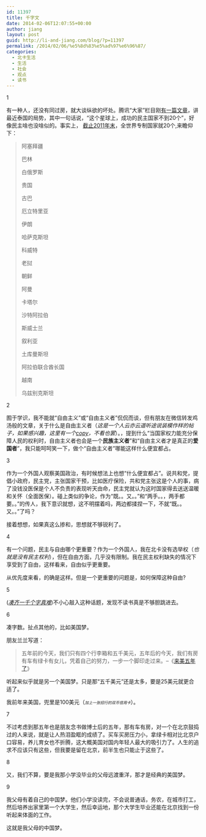 ```yaml
---
id: 11397
title: 千字文
date: 2014-02-06T12:07:55+00:00
author: jiang
layout: post
guid: http://li-and-jiang.com/blog/?p=11397
permalink: /2014/02/06/%e5%8d%83%e5%ad%97%e6%96%87/
categories:
  - 北卡生活
  - 生活
  - 社会
  - 观点
  - 读书
---
```

1

有一种人，还没有同过房，就大谈纵欲的坏处。腾讯“大家”栏目刚[有一篇文章](http://dajia.qq.com/blog/381644024859194)，讲最近泰国的局势，其中一句话说，“这个星球上，成功的民主国家不到20个”，好像民主啥也没啥似的。事实上， [截止2011年末](http://filipspagnoli.wordpress.com/stats-on-human-rights/statistics-on-freedom/statistics-on-democracy/)，全世界专制国家就20个,来瞻仰下：

> 阿塞拜疆
> 
> 巴林
> 
> 白俄罗斯
> 
> 贵国
> 
> 古巴
> 
> 厄立特里亚
> 
> 伊朗
> 
> 哈萨克斯坦
> 
> 科威特
> 
> 老挝
> 
> 朝鲜
> 
> 阿曼
> 
> 卡塔尔
> 
> 沙特阿拉伯
> 
> 斯威士兰
> 
> 叙利亚
> 
> 土库曼斯坦
> 
> 阿拉伯联合酋长国
> 
> 越南
> 
> 乌兹别克斯坦

2

囿于学识，我不能就“自由主义”或“自由主义者”侃侃而谈，但有朋友在微信转发鸡汤般的文章，关于什么是自由主义者（_这是一个人云亦云道听途说装模作样的帖子，如果感兴趣，这里有一个_[_copy_](http://zhidao.baidu.com/question/585231459.html)_，不看也罢_）。，提到什么“当国家权力能充分保障人民的权利时，自由主义者也会是一个**民族主义者**”和“自由主义者才是真正的**爱国者**”，我只能呵呵笑一下，做个“自由主义者”哪能这样什么便宜都占。

3

作为一个外国人观察美国政治，有时候想法上也想“什么便宜都占”。说共和党，提倡小政府，民主党，主张国家干预，比如医疗保险，共和党主张这是个人的事，病了没钱没医保是个人不负责的表现听天由命，民主党就认为这时国家得去送送温暖和关怀（全面医保）。碰上类似的争论，作为“既。。又。。”和“两手。。，两手都要。。”的传人，我下意识就想，这不明摆着吗，两边都揉捏一下，不就“既。。又。。”了吗？

接着想想，如果真这么掺和，思想就不够锐利了。

4

有一个问题，民主与自由哪个更重要？作为一个外国人，我在北卡没有选举权（_也就是没有民主权利_），但在自由方面，几乎没有限制。我在民主权利缺失的情况下享受到了自由，这样看来，自由似乎更重要。

从优先度来看，的确是这样。但是一个更重要的问题是，如何保障这种自由?

5

(_[凑齐一千个字真难](http://www.baibanbao.net/creativewriting/2014/02/02/is-it-possible-to-write-1000-words-per-day/)_)不小心敲入这种话题，发现不读书真是不够胆跳进去。

6

凑字数。扯点其他的，比如美国梦。

朋友兰兰写道：

> 五年前的今天，我们只有四个行李箱和五千美元，五年后的今天，我们有房有车有绿卡有女儿，凭着自己的努力，一步一个脚印走过来。&#8211;《[来美五年了](http://blog.sina.com.cn/s/blog_597ba1700101gfnr.html)》

听起来似乎就是另一个美国梦。只是那“五千美元”还是太多，要是25美元就更合适了。

我前年来美国，兜里是100美元（_<font size="1">加上一张招行的双币信用卡</font>_）。

7

不过考虑到那五年也是朋友念书做博士后的五年，那有车有房，对一个在北京鼓捣过的人来说，就是让人热泪盈眶的成绩了。买车买房压力小，拿绿卡相对比北京户口容易，养儿育女也不折腾，这大概美国对国内年轻人最大的吸引力了。人生的追求不应该只有这些，但我要是留在北京，前半生也只能止于这些了。

8

又，我们不算，要是我那小学没毕业的父母远渡重洋，那才是经典的美国梦。

9

我父母有着自己的中国梦。他们小学没读完，不会说普通话，务农，在城市打工，然后培养出家里第一个大学生，然后幸运地，那个大学生毕业还能在北京找到一份听起来体面的工作。

这就是我父母的中国梦。